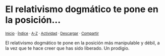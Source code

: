 # El relativismo dogmático te pone en la posición...
<sup>[Inicio](../../../../index.md) · [Índice](../../../../indices/apotegmas.md) · [A-Z](../../../../indices/alfabetico.md) · [Actividad](../../../../indices/actividad.md) · <a href="../../../../contenido/e/l/r/el-relativismo-dogmatico-te-pone.html" download="jucardus-el-relativismo-dogmatico-te-pone.html">Descargar</a> · [Compartir](https://x.com/intent/tweet?text=Apotegmas%3A%20El%20relativismo%20dogm%C3%A1tico%20te%20pone%20en%20la%20posici%C3%B3n...%0A%E2%86%92%20https%3A%2F%2Fjucardus.github.io%2Fcontenido%2Fe%2Fl%2Fr%2Fel-relativismo-dogmatico-te-pone.html%0A%0A%23aptgms_jucardus%0A%40jucardus)</sup>

El relativismo dogmático te pone en la posición más manipulable y débil, a la vez que te hace creer que has sido liberado. Un prodigio.
